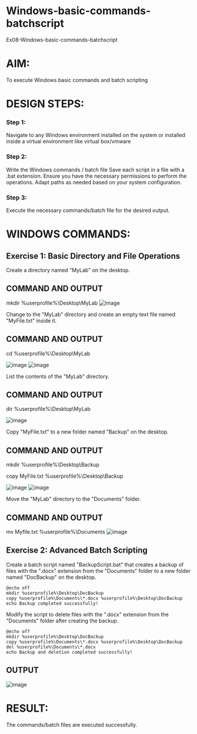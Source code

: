 # Windows-basic-commands-batchscript
Ex08-Windows-basic-commands-batchscript

# AIM:
To execute Windows basic commands and batch scripting

# DESIGN STEPS:

### Step 1:

Navigate to any Windows environment installed on the system or installed inside a virtual environment like virtual box/vmware 

### Step 2:

Write the Windows commands / batch file
Save each script in a file with a .bat extension.
Ensure you have the necessary permissions to perform the operations.
Adapt paths as needed based on your system configuration.
### Step 3:

Execute the necessary commands/batch file for the desired output. 




# WINDOWS COMMANDS:
## Exercise 1: Basic Directory and File Operations
Create a directory named "MyLab" on the desktop.


## COMMAND AND OUTPUT
mkdir %userprofile%\Desktop\MyLab
![image](https://github.com/Aaron-0111/Windows-basic-commands-batchscript/assets/149347631/e95d419b-e1e0-46e4-b15a-526b5e311bd7)

Change to the "MyLab" directory and create an empty text file named "MyFile.txt" inside it.


## COMMAND AND OUTPUT
cd %userprofile%\Desktop\MyLab

![image](https://github.com/Aaron-0111/Windows-basic-commands-batchscript/assets/149347631/696b13b0-15a4-4eee-b1a9-42f7d7f0178c)
![image](https://github.com/Aaron-0111/Windows-basic-commands-batchscript/assets/149347631/bfd7435b-0d86-405e-a12a-26f3db05c13c)

List the contents of the "MyLab" directory.


## COMMAND AND OUTPUT
dir %userprofile%\Desktop\MyLab

![image](https://github.com/Aaron-0111/Windows-basic-commands-batchscript/assets/149347631/b4ac4df6-a5a8-4111-a724-d0790156e9f0)

Copy "MyFile.txt" to a new folder named "Backup" on the desktop.

## COMMAND AND OUTPUT
mkdir %userprofile%\Desktop\Backup

copy MyFile.txt %userprofile%\Desktop\Backup

![image](https://github.com/Aaron-0111/Windows-basic-commands-batchscript/assets/149347631/2f32ee2c-a44a-4c2e-85c7-51782fec0ad8)
![image](https://github.com/Aaron-0111/Windows-basic-commands-batchscript/assets/149347631/5e32ab54-ab74-4bc0-9368-c9c08a21d276)

Move the "MyLab" directory to the "Documents" folder.


## COMMAND AND OUTPUT
mv Myfile.txt %userprofile%\Documents
![image](https://github.com/Aaron-0111/Windows-basic-commands-batchscript/assets/149347631/244dd6b7-8a61-4a1b-8a00-086fc2c61ee6)


## Exercise 2: Advanced Batch Scripting
Create a batch script named "BackupScript.bat" that creates a backup of files with the ".docx" extension from the "Documents" folder to a new folder named "DocBackup" on the desktop.
```
@echo off
mkdir %userprofile%\Desktop\DocBackup
copy %userprofile%\Documents\*.docx %userprofile%\Desktop\DocBackup
echo Backup completed successfully!
```
Modify the script to delete files with the ".docx" extension from the "Documents" folder after creating the backup.
```
@echo off
mkdir %userprofile%\Desktop\DocBackup
copy %userprofile%\Documents\*.docx %userprofile%\Desktop\DocBackup
del %userprofile%\Documents\*.docx
echo Backup and deletion completed successfully!
```


## OUTPUT

![image](https://github.com/Aaron-0111/Windows-basic-commands-batchscript/assets/149347631/2dc920d8-968a-4998-867d-501afcafc1b3)




# RESULT:
The commands/batch files are executed successfully.


